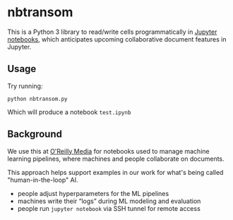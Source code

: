 # nbtransom

This is a Python 3 library to read/write cells programmatically in
[Jupyter notebooks](https://jupyter.org/), which anticipates upcoming
collaborative document features in Jupyter.


## Usage

Try running:
```
python nbtransom.py
```

Which will produce a notebook `test.ipynb`


## Background

We use this at [O'Reilly Media](https://www.oreilly.com/) for
notebooks used to manage machine learning pipelines, where machines
and people collaborate on documents.

This approach helps support examples in our work for what's being
called "human-in-the-loop" AI.

  * people adjust hyperparameters for the ML pipelines
  * machines write their “logs” during ML modeling and evaluation
  * people run `jupyter notebook` via SSH tunnel for remote access
